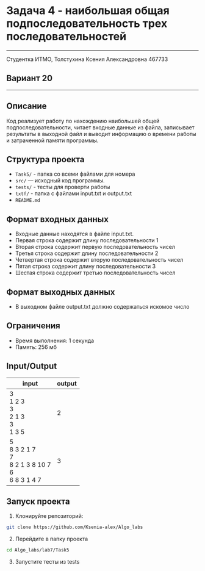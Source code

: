 # Задача 4 - наибольшая общая подпоследовательность трех последовательностей
___
Студентка ИТМО, Толстухина Ксения Александровна 467733

## Вариант 20
___

## Описание
Код реализует работу по нахождению наибольшей общей подпоследовательности,
читает входные данные из файла, записывает результаты в выходной файл 
и выводит информацию о времени работы и затраченной памяти программы.

## Структура проекта
- `Task5/` - папка со всеми файлами для номера
- `src/` — исходный код программы.
- `tests/` - тесты для проверти работы
- `txtf/` - папка с файлами input.txt и output.txt
- `README.md`

## Формат входных данных
- Входные данные находятся в файле input.txt.
- Первая строка содержит длину последовательности 1
- Вторая строка содержит первую последовательность чисел
- Третья строка содержит длину последовательности 2 
- Четвертая строка содержит вторую последовательность чисел
- Пятая строка содержит длину последовательности 3
- Шестая строка содержит третью последовательность чисел

## Формат выходных данных
- В выходном файле output.txt должно содержаться искомое число

## Ограничения
- Время выполнения: 1 секунда
- Память: 256 мб

## Input/Output
| input                                                               | output |
|---------------------------------------------------------------------|--------|
| 3 <br/>1 2 3 <br/>3 <br/>2 1 3 <br/>3 <br/>1 3 5                    | 2      |
| 5 <br/>8 3 2 1 7 <br/>7 <br/>8 2 1 3 8 10 7 <br/>6 <br/>6 8 3 1 4 7 | 3      |



## Запуск проекта
1. Клонируйте репозиторий:
```bash
git clone https://github.com/Ksenia-alex/Algo_labs
```

2. Перейдите в папку проекта
```bash
cd Algo_labs/lab7/Task5
```

3. Запустите тесты из tests
